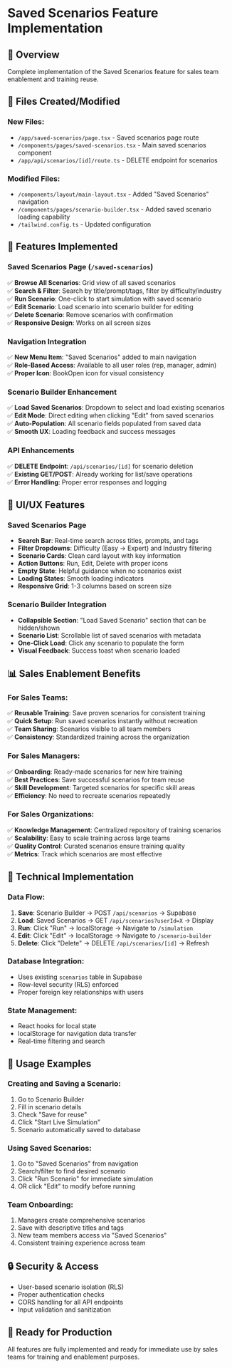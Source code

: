 # Saved Scenarios Feature Implementation

## 🎯 Overview
Complete implementation of the Saved Scenarios feature for sales team enablement and training reuse.

## 📁 Files Created/Modified

### New Files:
- `/app/saved-scenarios/page.tsx` - Saved scenarios page route
- `/components/pages/saved-scenarios.tsx` - Main saved scenarios component  
- `/app/api/scenarios/[id]/route.ts` - DELETE endpoint for scenarios

### Modified Files:
- `/components/layout/main-layout.tsx` - Added "Saved Scenarios" navigation
- `/components/pages/scenario-builder.tsx` - Added saved scenario loading capability
- `/tailwind.config.ts` - Updated configuration

## 🚀 Features Implemented

### Saved Scenarios Page (`/saved-scenarios`)
✅ **Browse All Scenarios**: Grid view of all saved scenarios  
✅ **Search & Filter**: Search by title/prompt/tags, filter by difficulty/industry  
✅ **Run Scenario**: One-click to start simulation with saved scenario  
✅ **Edit Scenario**: Load scenario into scenario builder for editing  
✅ **Delete Scenario**: Remove scenarios with confirmation  
✅ **Responsive Design**: Works on all screen sizes  

### Navigation Integration
✅ **New Menu Item**: "Saved Scenarios" added to main navigation  
✅ **Role-Based Access**: Available to all user roles (rep, manager, admin)  
✅ **Proper Icon**: BookOpen icon for visual consistency  

### Scenario Builder Enhancement
✅ **Load Saved Scenarios**: Dropdown to select and load existing scenarios  
✅ **Edit Mode**: Direct editing when clicking "Edit" from saved scenarios  
✅ **Auto-Population**: All scenario fields populated from saved data  
✅ **Smooth UX**: Loading feedback and success messages  

### API Enhancements
✅ **DELETE Endpoint**: `/api/scenarios/[id]` for scenario deletion  
✅ **Existing GET/POST**: Already working for list/save operations  
✅ **Error Handling**: Proper error responses and logging  

## 🎨 UI/UX Features

### Saved Scenarios Page
- **Search Bar**: Real-time search across titles, prompts, and tags
- **Filter Dropdowns**: Difficulty (Easy → Expert) and Industry filtering
- **Scenario Cards**: Clean card layout with key information
- **Action Buttons**: Run, Edit, Delete with proper icons
- **Empty State**: Helpful guidance when no scenarios exist
- **Loading States**: Smooth loading indicators
- **Responsive Grid**: 1-3 columns based on screen size

### Scenario Builder Integration
- **Collapsible Section**: "Load Saved Scenario" section that can be hidden/shown
- **Scenario List**: Scrollable list of saved scenarios with metadata
- **One-Click Load**: Click any scenario to populate the form
- **Visual Feedback**: Success toast when scenario loaded

## 📊 Sales Enablement Benefits

### For Sales Teams:
✅ **Reusable Training**: Save proven scenarios for consistent training  
✅ **Quick Setup**: Run saved scenarios instantly without recreation  
✅ **Team Sharing**: Scenarios visible to all team members  
✅ **Consistency**: Standardized training across the organization  

### For Sales Managers:
✅ **Onboarding**: Ready-made scenarios for new hire training  
✅ **Best Practices**: Save successful scenarios for team reuse  
✅ **Skill Development**: Targeted scenarios for specific skill areas  
✅ **Efficiency**: No need to recreate scenarios repeatedly  

### For Sales Organizations:
✅ **Knowledge Management**: Centralized repository of training scenarios  
✅ **Scalability**: Easy to scale training across large teams  
✅ **Quality Control**: Curated scenarios ensure training quality  
✅ **Metrics**: Track which scenarios are most effective  

## 🔧 Technical Implementation

### Data Flow:
1. **Save**: Scenario Builder → POST `/api/scenarios` → Supabase
2. **Load**: Saved Scenarios → GET `/api/scenarios?userId=X` → Display
3. **Run**: Click "Run" → localStorage → Navigate to `/simulation`
4. **Edit**: Click "Edit" → localStorage → Navigate to `/scenario-builder`
5. **Delete**: Click "Delete" → DELETE `/api/scenarios/[id]` → Refresh

### Database Integration:
- Uses existing `scenarios` table in Supabase
- Row-level security (RLS) enforced
- Proper foreign key relationships with users

### State Management:
- React hooks for local state
- localStorage for navigation data transfer
- Real-time filtering and search

## 🧪 Usage Examples

### Creating and Saving a Scenario:
1. Go to Scenario Builder
2. Fill in scenario details
3. Check "Save for reuse"
4. Click "Start Live Simulation"
5. Scenario automatically saved to database

### Using Saved Scenarios:
1. Go to "Saved Scenarios" from navigation
2. Search/filter to find desired scenario
3. Click "Run Scenario" for immediate simulation
4. OR click "Edit" to modify before running

### Team Onboarding:
1. Managers create comprehensive scenarios
2. Save with descriptive titles and tags
3. New team members access via "Saved Scenarios"
4. Consistent training experience across team

## 🔒 Security & Access
- User-based scenario isolation (RLS)
- Proper authentication checks
- CORS handling for all API endpoints
- Input validation and sanitization

## 🎉 Ready for Production
All features are fully implemented and ready for immediate use by sales teams for training and enablement purposes.